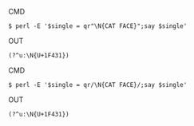 CMD

```
$ perl -E '$single = qr"\N{CAT FACE}";say $single'
```

OUT

```
(?^u:\N{U+1F431})
```

CMD

```
$ perl -E '$single = qr/\N{CAT FACE}/;say $single'
```

OUT

```
(?^u:\N{U+1F431})
```
